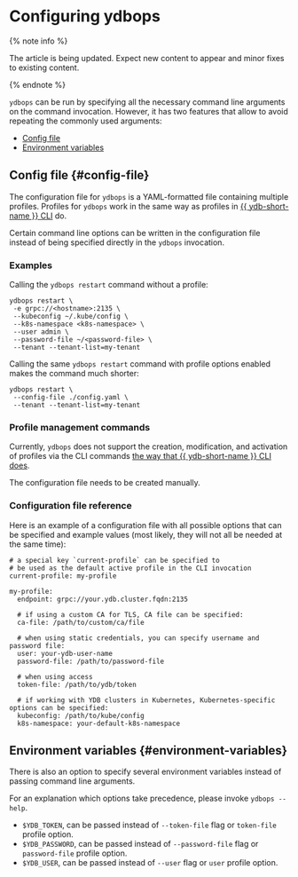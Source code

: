 # Configuring ydbops

{% note info %}

The article is being updated. Expect new content to appear and minor fixes to existing content.

{% endnote %}


`ydbops` can be run by specifying all the necessary command line arguments on the command invocation. However, it has two features that allow to avoid repeating the commonly used arguments:

- [Config file](#config-file)
- [Environment variables](#environment-variables)

## Config file {#config-file}

The configuration file for `ydbops` is a YAML-formatted file containing multiple profiles. Profiles for `ydbops` work in the same way as profiles in [{{ ydb-short-name }} CLI](../ydb-cli/profile/index.md) do.

Certain command line options can be written in the configuration file instead of being specified directly in the `ydbops` invocation.
### Examples
Calling the `ydbops restart` command without a profile:

```
ydbops restart \
 -e grpc://<hostname>:2135 \
 --kubeconfig ~/.kube/config \
 --k8s-namespace <k8s-namespace> \
 --user admin \
 --password-file ~/<password-file> \
 --tenant --tenant-list=my-tenant
```

Calling the same `ydbops restart` command with profile options enabled makes the command much shorter:

```
ydbops restart \
 --config-file ./config.yaml \
 --tenant --tenant-list=my-tenant
```

### Profile management commands

Currently, `ydbops` does not support the creation, modification, and activation of profiles via the CLI commands [the way that {{ ydb-short-name }} CLI does](../ydb-cli/profile/index.md#commands).

The configuration file needs to be created manually.

### Configuration file reference

Here is an example of a configuration file with all possible options that can be specified and example values (most likely, they will not all be needed at the same time):

```
# a special key `current-profile` can be specified to 
# be used as the default active profile in the CLI invocation
current-profile: my-profile

my-profile:
  endpoint: grpc://your.ydb.cluster.fqdn:2135

  # if using a custom CA for TLS, CA file can be specified:
  ca-file: /path/to/custom/ca/file

  # when using static credentials, you can specify username and password file:
  user: your-ydb-user-name
  password-file: /path/to/password-file

  # when using access
  token-file: /path/to/ydb/token

  # if working with YDB clusters in Kubernetes, Kubernetes-specific options can be specified:
  kubeconfig: /path/to/kube/config
  k8s-namespace: your-default-k8s-namespace
```
## Environment variables {#environment-variables}

There is also an option to specify several environment variables instead of passing command line arguments.

For an explanation which options take precedence, please invoke `ydbops --help`.

- `$YDB_TOKEN`, can be passed instead of `--token-file` flag or `token-file` profile option.
- `$YDB_PASSWORD`, can be passed instead of `--password-file` flag or `password-file` profile option.
- `$YDB_USER`, can be passed instead of `--user` flag or `user` profile option.
